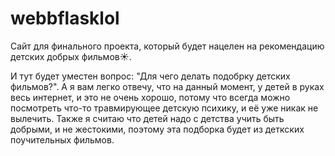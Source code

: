 # webbflasklol
Сайт для финального проекта, который будет нацелен на рекомендацию детских добрых фильмов☀️. 

И тут будет уместен вопрос: "Для чего делать подобрку детских фильмов?". А я вам легко отвечу, что на данный момент, у детей в руках весь интернет, и это не очень хорошо, потому что всегда можно посмотреть что-то травмирующее детскую психику, и её уже никак не вылечить. Также я считаю что детей надо с детства учить быть добрыми, и не жестокими, поэтому эта подборка будет из деткских поучительных фильмов.
